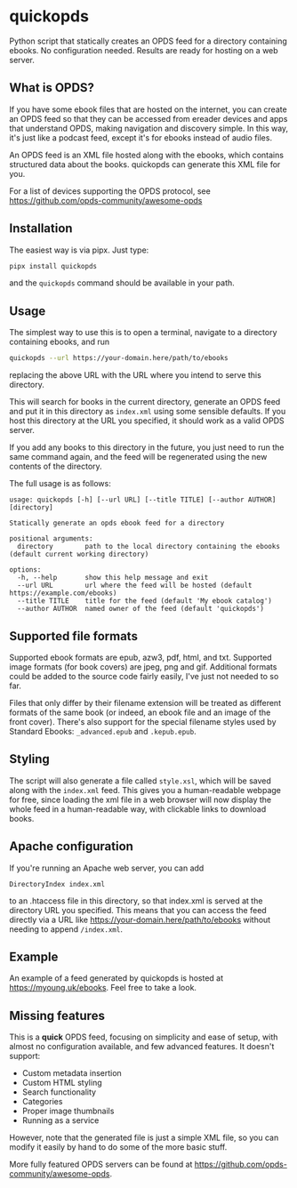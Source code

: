 # quickopds

Python script that statically creates an OPDS feed for a directory containing ebooks. No configuration needed. Results are ready for hosting on a web server.

## What is OPDS?

If you have some ebook files that are hosted on the internet, you can create an OPDS feed so that they can be accessed from ereader devices and apps that understand OPDS, making navigation and discovery simple. In this way, it's just like a podcast feed, except it's for ebooks instead of audio files.

An OPDS feed is an XML file hosted along with the ebooks, which contains structured data about the books. quickopds can generate this XML file for you.

For a list of devices supporting the OPDS protocol, see <https://github.com/opds-community/awesome-opds>

## Installation

The easiest way is via pipx. Just type:
```bash
pipx install quickopds
```
and the `quickopds` command should be available in your path.

## Usage

The simplest way to use this is to open a terminal, navigate to a directory containing ebooks, and run

```bash
quickopds --url https://your-domain.here/path/to/ebooks
```

replacing the above URL with the URL where you intend to serve this directory.

This will search for books in the current directory, generate an OPDS feed and put it in this directory as `index.xml` using some sensible defaults. If you host this directory at the URL you specified, it should work as a valid OPDS server.

If you add any books to this directory in the future, you just need to run the same command again, and the feed will be regenerated using the new contents of the directory.

The full usage is as follows:
```
usage: quickopds [-h] [--url URL] [--title TITLE] [--author AUTHOR] [directory]

Statically generate an opds ebook feed for a directory

positional arguments:
  directory        path to the local directory containing the ebooks (default current working directory)

options:
  -h, --help       show this help message and exit
  --url URL        url where the feed will be hosted (default https://example.com/ebooks)
  --title TITLE    title for the feed (default 'My ebook catalog')
  --author AUTHOR  named owner of the feed (default 'quickopds')
```

## Supported file formats

Supported ebook formats are epub, azw3, pdf, html, and txt. Supported image formats (for book covers) are jpeg, png and gif. Additional formats could be added to the source code fairly easily, I've just not needed to so far.

Files that only differ by their filename extension will be treated as different formats of the same book (or indeed, an ebook file and an image of the front cover). There's also support for the special filename styles used by Standard Ebooks: `_advanced.epub` and `.kepub.epub`.

## Styling

The script will also generate a file called `style.xsl`, which will be saved along with the `index.xml` feed. This gives you a human-readable webpage for free, since loading the xml file in a web browser will now display the whole feed in a human-readable way, with clickable links to download books.

## Apache configuration

If you're running an Apache web server, you can add

    DirectoryIndex index.xml
    
to an .htaccess file in this directory, so that index.xml is served at the directory URL you specified. This means that you can access the feed directly via a URL like https://your-domain.here/path/to/ebooks without needing to append `/index.xml`.

## Example

An example of a feed generated by quickopds is hosted at <https://myoung.uk/ebooks>. Feel free to take a look.

## Missing features

This is a **quick** OPDS feed, focusing on simplicity and ease of setup, with almost no configuration available, and few advanced features. It doesn't support:
- Custom metadata insertion
- Custom HTML styling
- Search functionality
- Categories
- Proper image thumbnails
- Running as a service

However, note that the generated file is just a simple XML file, so you can modify it easily by hand to do some of the more basic stuff.

More fully featured OPDS servers can be found at <https://github.com/opds-community/awesome-opds>.
